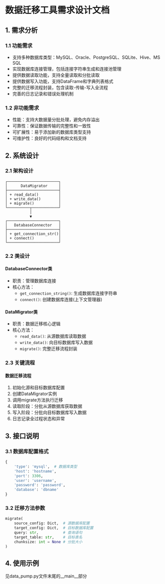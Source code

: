 # 数据迁移工具需求设计文档

## 1. 需求分析

### 1.1 功能需求
- 支持多种数据库类型：MySQL、Oracle、PostgreSQL、SQLite、Hive、MS SQL
- 实现数据库连接管理，包括连接字符串生成和连接池管理
- 提供数据读取功能，支持全量读取和分批读取
- 提供数据写入功能，支持DataFrame和字典列表格式
- 完整的迁移流程封装，包含读取-传输-写入全流程
- 完善的日志记录和错误处理机制

### 1.2 非功能需求
- 性能：支持大数据量分批处理，避免内存溢出
- 可靠性：保证数据传输的完整性和一致性
- 可扩展性：易于添加新的数据库类型支持
- 可维护性：良好的代码结构和文档支持

## 2. 系统设计

### 2.1 架构设计
```
┌───────────────────────┐
│      DataMigrator     │
├───────────────────────┤
│ + read_data()         │
│ + write_data()        │
│ + migrate()           │
└──────────┬────────────┘
           │
           ▼
┌───────────────────────┐
│   DatabaseConnector   │
├───────────────────────┤
│ + get_connection_str()│
│ + connect()           │
└───────────────────────┘
```

### 2.2 类设计

#### DatabaseConnector类
- 职责：管理数据库连接
- 核心方法：
  - `get_connection_string()`: 生成数据库连接字符串
  - `connect()`: 创建数据库连接(上下文管理器)

#### DataMigrator类
- 职责：数据迁移核心逻辑
- 核心方法：
  - `read_data()`: 从源数据库读取数据
  - `write_data()`: 向目标数据库写入数据  
  - `migrate()`: 完整迁移流程封装

### 2.3 关键流程

#### 数据迁移流程
1. 初始化源和目标数据库配置
2. 创建DataMigrator实例
3. 调用migrate方法执行迁移
4. 读取阶段：分批从源数据库获取数据
5. 写入阶段：分批向目标数据库写入数据
6. 日志记录全过程状态和异常

## 3. 接口说明

### 3.1 数据库配置格式
```python
{
    'type': 'mysql',  # 数据库类型
    'host': 'hostname',
    'port': 3306, 
    'user': 'username',
    'password': 'password',
    'database': 'dbname'
}
```

### 3.2 迁移方法参数
```python
migrate(
    source_config: Dict,  # 源数据库配置
    target_config: Dict,  # 目标数据库配置 
    query: str,           # 查询语句
    target_table: str,    # 目标表名
    chunksize: int = None # 分批大小
)
```

## 4. 使用示例

见data_pump.py文件末尾的__main__部分
